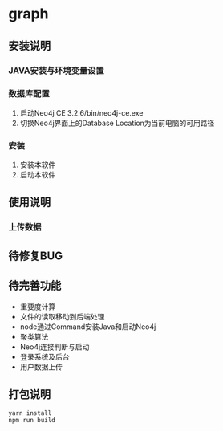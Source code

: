 # graph

## 安装说明

### JAVA安装与环境变量设置



### 数据库配置

1. 启动Neo4j CE 3.2.6/bin/neo4j-ce.exe
2. 切换Neo4j界面上的Database Location为当前电脑的可用路径

### 安装

1. 安装本软件
2. 启动本软件

## 使用说明

### 上传数据

## 待修复BUG

## 待完善功能
- 重要度计算
- 文件的读取移动到后端处理
- node通过Command安装Java和启动Neo4j
- 聚类算法
- Neo4j连接判断与启动
- 登录系统及后台
- 用户数据上传

## 打包说明
```
yarn install
npm run build
```
